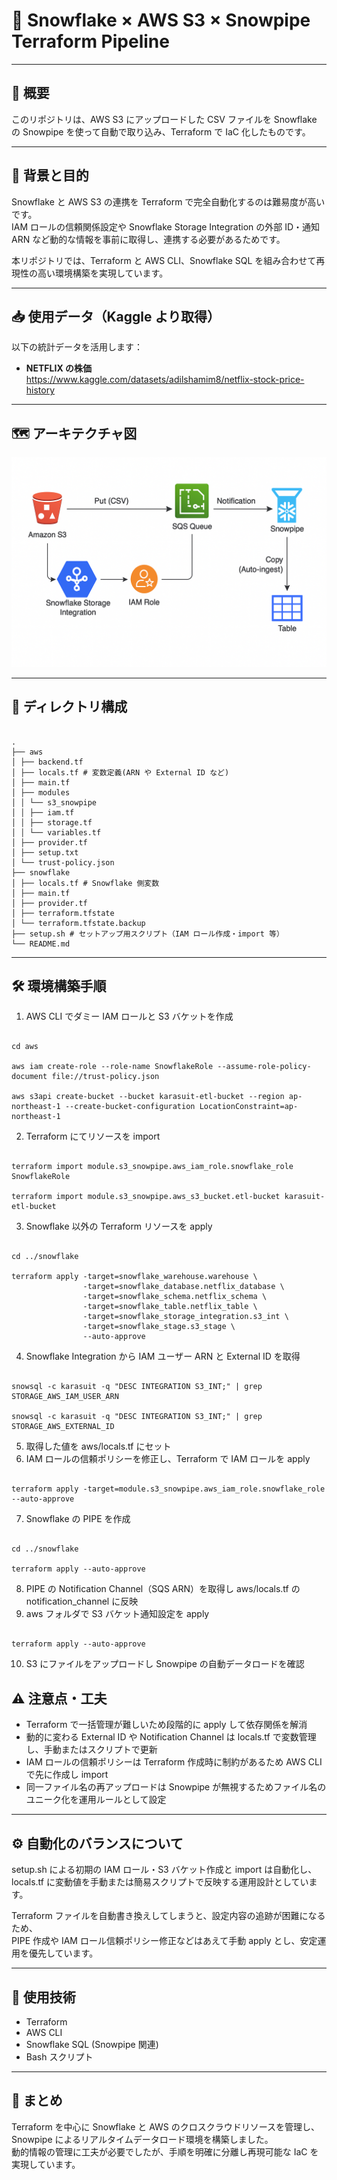 # 🚀 Snowflake × AWS S3 × Snowpipe Terraform Pipeline

---

## 📄 概要

このリポジトリは、AWS S3 にアップロードした CSV ファイルを Snowflake の Snowpipe を使って自動で取り込み、Terraform で IaC 化したものです。

---

## 🎯 背景と目的

Snowflake と AWS S3 の連携を Terraform で完全自動化するのは難易度が高いです。  
IAM ロールの信頼関係設定や Snowflake Storage Integration の外部 ID・通知 ARN など動的な情報を事前に取得し、連携する必要があるためです。

本リポジトリでは、Terraform と AWS CLI、Snowflake SQL を組み合わせて再現性の高い環境構築を実現しています。

---

## 📥 使用データ（Kaggle より取得）

以下の統計データを活用します：

- **NETFLIX の株価**  
  https://www.kaggle.com/datasets/adilshamim8/netflix-stock-price-history

---

## 🗺 アーキテクチャ図

![アーキテクチャ図](img/arch.png)

---

## 📂 ディレクトリ構成

<pre><code>
.
├── aws
│ ├── backend.tf
│ ├── locals.tf # 変数定義(ARN や External ID など)
│ ├── main.tf
│ ├── modules
│ │ └── s3_snowpipe
│ │ ├── iam.tf
│ │ ├── storage.tf
│ │ └── variables.tf
│ ├── provider.tf
│ ├── setup.txt
│ └── trust-policy.json
├── snowflake
│ ├── locals.tf # Snowflake 側変数
│ ├── main.tf
│ ├── provider.tf
│ ├── terraform.tfstate
│ └── terraform.tfstate.backup
├── setup.sh # セットアップ用スクリプト（IAM ロール作成・import 等）
└── README.md
</code></pre>

---

## 🛠 環境構築手順

1. AWS CLI でダミー IAM ロールと S3 バケットを作成

<pre><code>
cd aws

aws iam create-role --role-name SnowflakeRole --assume-role-policy-document file://trust-policy.json

aws s3api create-bucket --bucket karasuit-etl-bucket --region ap-northeast-1 --create-bucket-configuration LocationConstraint=ap-northeast-1
</code></pre>

2. Terraform にてリソースを import

<pre><code>
terraform import module.s3_snowpipe.aws_iam_role.snowflake_role SnowflakeRole

terraform import module.s3_snowpipe.aws_s3_bucket.etl-bucket karasuit-etl-bucket
</code></pre>

3. Snowflake 以外の Terraform リソースを apply

<pre><code>
cd ../snowflake

terraform apply -target=snowflake_warehouse.warehouse \
                -target=snowflake_database.netflix_database \
                -target=snowflake_schema.netflix_schema \
                -target=snowflake_table.netflix_table \
                -target=snowflake_storage_integration.s3_int \
                -target=snowflake_stage.s3_stage \
                --auto-approve
</code></pre>

4. Snowflake Integration から IAM ユーザー ARN と External ID を取得

<pre><code>
snowsql -c karasuit -q "DESC INTEGRATION S3_INT;" | grep STORAGE_AWS_IAM_USER_ARN

snowsql -c karasuit -q "DESC INTEGRATION S3_INT;" | grep STORAGE_AWS_EXTERNAL_ID
</code></pre>

5. 取得した値を aws/locals.tf にセット
6. IAM ロールの信頼ポリシーを修正し、Terraform で IAM ロールを apply

<pre><code>
terraform apply -target=module.s3_snowpipe.aws_iam_role.snowflake_role --auto-approve
</code></pre>

7. Snowflake の PIPE を作成

<pre><code>
cd ../snowflake

terraform apply --auto-approve
</code></pre>

8. PIPE の Notification Channel（SQS ARN）を取得し aws/locals.tf の notification_channel に反映
9. aws フォルダで S3 バケット通知設定を apply

<pre><code>
terraform apply --auto-approve
</code></pre>

10. S3 にファイルをアップロードし Snowpipe の自動データロードを確認

## ⚠️ 注意点・工夫

- Terraform で一括管理が難しいため段階的に apply して依存関係を解消
- 動的に変わる External ID や Notification Channel は locals.tf で変数管理し、手動またはスクリプトで更新
- IAM ロールの信頼ポリシーは Terraform 作成時に制約があるため AWS CLI で先に作成し import
- 同一ファイル名の再アップロードは Snowpipe が無視するためファイル名のユニーク化を運用ルールとして設定

---

## ⚙️ 自動化のバランスについて

setup.sh による初期の IAM ロール・S3 バケット作成と import は自動化し、  
locals.tf に変動値を手動または簡易スクリプトで反映する運用設計としています。

Terraform ファイルを自動書き換えしてしまうと、設定内容の追跡が困難になるため、  
PIPE 作成や IAM ロール信頼ポリシー修正などはあえて手動 apply とし、安定運用を優先しています。

---

## 🧰 使用技術

- Terraform
- AWS CLI
- Snowflake SQL (Snowpipe 関連)
- Bash スクリプト

---

## 🎉 まとめ

Terraform を中心に Snowflake と AWS のクロスクラウドリソースを管理し、  
Snowpipe によるリアルタイムデータロード環境を構築しました。  
動的情報の管理に工夫が必要でしたが、手順を明確に分離し再現可能な IaC を実現しています。
